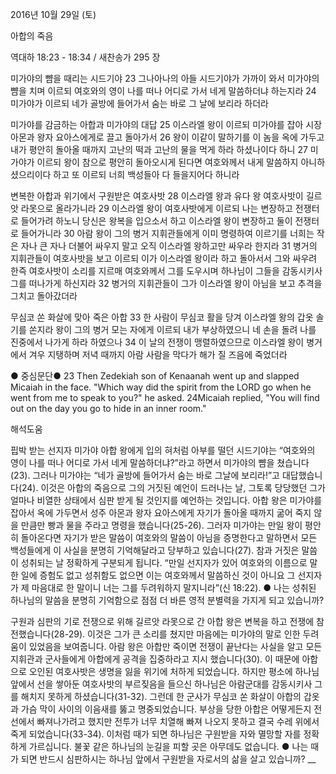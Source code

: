 2016년 10월 29일 (토)

아합의 죽음



역대하 18:23 - 18:34 / 새찬송가 295 장


미가야의 뺨을 때리는 시드기야
23 그나아나의 아들 시드기야가 가까이 와서 미가야의 뺨을 치며 이르되 여호와의 영이 나를 떠나 어디로 가서 네게 말씀하더냐 하는지라 24 미가야가 이르되 네가 골방에 들어가서 숨는 바로 그 날에 보리라 하더라

미가야를 감금하는 아합과 미가야의 대답
25 이스라엘 왕이 이르되 미가야를 잡아 시장 아몬과 왕자 요아스에게로 끌고 돌아가서 26 왕이 이같이 말하기를 이 놈을 옥에 가두고 내가 평안히 돌아올 때까지 고난의 떡과 고난의 물을 먹게 하라 하셨나이다 하니 27 미가야가 이르되 왕이 참으로 평안히 돌아오시게 된다면 여호와께서 내게 말씀하지 아니하셨으리이다 하고 또 이르되 너희 백성들아 다 들을지어다 하니라

변복한 아합과 위기에서 구원받은 여호사밧
28 이스라엘 왕과 유다 왕 여호사밧이 길르앗 라못으로 올라가니라 29 이스라엘 왕이 여호사밧에게 이르되 나는 변장하고 전쟁터로 들어가려 하노니 당신은 왕복을 입으소서 하고 이스라엘 왕이 변장하고 둘이 전쟁터로 들어가니라 30 아람 왕이 그의 병거 지휘관들에게 이미 명령하여 이르기를 너희는 작은 자나 큰 자나 더불어 싸우지 말고 오직 이스라엘 왕하고만 싸우라 한지라 31 병거의 지휘관들이 여호사밧을 보고 이르되 이가 이스라엘 왕이라 하고 돌아서서 그와 싸우려 한즉 여호사밧이 소리를 지르매 여호와께서 그를 도우시며 하나님이 그들을 감동시키사 그를 떠나가게 하신지라 32 병거의 지휘관들이 그가 이스라엘 왕이 아님을 보고 추격을 그치고 돌아갔더라

무심코 쏜 화살에 맞아 죽은 아합
33 한 사람이 무심코 활을 당겨 이스라엘 왕의 갑옷 솔기를 쏜지라 왕이 그의 병거 모는 자에게 이르되 내가 부상하였으니 네 손을 돌려 나를 진중에서 나가게 하라 하였으나 34 이 날의 전쟁이 맹렬하였으므로 이스라엘 왕이 병거에서 겨우 지탱하며 저녁 때까지 아람 사람을 막다가 해가 질 즈음에 죽었더라

● 중심문단● 23 Then Zedekiah son of Kenaanah went up and slapped Micaiah in the face. "Which way did the spirit from the LORD go when he went from me to speak to you?" he asked. 24Micaiah replied, "You will find out on the day you go to hide in an inner room."

해석도움





핍박 받는 선지자 미가야
아합 왕에게 입의 혀처럼 아부를 떨던 시드기야는 “여호와의 영이 나를 떠나 어디로 가서 네게 말씀하더냐?”라고 하면서 미가야의 뺨을 쳤습니다(23). 그러나 미가야는 “네가 골방에 들어가서 숨는 바로 그날에 보리라!”고 대답했습니다(24). 이것은 아합의 죽음으로 그의 거짓된 예언이 드러나는 날, 그토록 당당했던 그가 얼마나 비열한 상태에서 심판 받게 될 것인지를 예언하는 것입니다. 아합 왕은 미가야를 잡아서 옥에 가두면서 성주 아몬과 왕자 요아스에게 자기가 돌아올 때까지 굶어 죽지 않을 만큼만 빵과 물을 주라고 명령을 했습니다(25-26). 그러자 미가야는 만일 왕이 평안히 돌아온다면 자기가 받은 말씀이 여호와의 말씀이 아님을 증명한다고 말하면서 모든 백성들에게 이 사실을 분명히 기억해달라고 당부하고 있습니다(27). 참과 거짓은 말씀이 성취되는 날 정확하게 구분되게 됩니다. “만일 선지자가 있어 여호와의 이름으로 말한 일에 증험도 없고 성취함도 없으면 이는 여호와께서 말씀하신 것이 아니요 그 선지자가 제 마음대로 한 말이니 너는 그를 두려워하지 말지니라”(신 18:22).
● 나는 성취된 하나님의 말씀을 분명히 기억함으로 점점 더 바른 영적 분별력을 가지게 되고 있습니까?

구원과 심판의 기로
전쟁으로 위해 길르앗 라못으로 간 아합 왕은 변복을 하고 전쟁에 참전했습니다(28-29). 이것은 그가 큰 소리를 쳤지만 마음에는 미가야의 말로 인한 두려움이 있었음을 보여줍니다. 아람 왕은 아합만 죽이면 전쟁이 끝난다는 사실을 알고 모든 지휘관과 군사들에게 아합에게 공격을 집중하라고 지시 했습니다(30). 이 때문에 아합으로 오인된 여호사밧은 생명을 잃을 위기에 처하게 되었습니다. 하지만 평소에 하나님 앞에서 선을 쌓아둔 여호사밧의 부르짖음을 들으신 하나님은 아람군대를 감동시키사 그를 해치지 못하게 하셨습니다(31-32). 그런데 한 군사가 무심코 쏜 화살이 아합의 갑옷과 가슴 막이 사이의 이음새를 뚫고 명중되었습니다. 부상을 당한 아합은 어떻게든지 전선에서 빠져나가려고 했지만 전투가 너무 치열해 빠져 나오지 못하고 결국 수레 위에서 죽게 되었습니다(33-34). 이처럼 때가 되면 하나님은 구원받을 자와 멸망할 자를 정확하게 가르십니다. 불꽃 같은 하나님의 눈길을 피할 곳은 아무데도 없습니다.
● 나는 때가 되면 반드시 심판하시는 하나님 앞에서 구원받을 자로서의 삶을 살고 있습니까? __